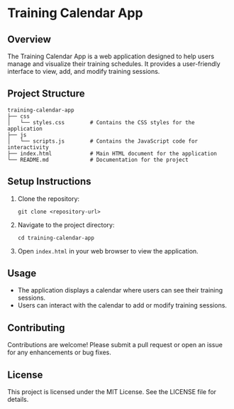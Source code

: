 # Training Calendar App

## Overview
The Training Calendar App is a web application designed to help users manage and visualize their training schedules. It provides a user-friendly interface to view, add, and modify training sessions.

## Project Structure
```
training-calendar-app
├── css
│   └── styles.css        # Contains the CSS styles for the application
├── js
│   └── scripts.js        # Contains the JavaScript code for interactivity
├── index.html            # Main HTML document for the application
└── README.md             # Documentation for the project
```

## Setup Instructions
1. Clone the repository:
   ```
   git clone <repository-url>
   ```
2. Navigate to the project directory:
   ```
   cd training-calendar-app
   ```
3. Open `index.html` in your web browser to view the application.

## Usage
- The application displays a calendar where users can see their training sessions.
- Users can interact with the calendar to add or modify training sessions.

## Contributing
Contributions are welcome! Please submit a pull request or open an issue for any enhancements or bug fixes.

## License
This project is licensed under the MIT License. See the LICENSE file for details.